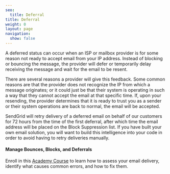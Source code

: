 ```yaml
---
seo:
  title: Deferral
title: Deferral
weight: 0
layout: page
navigation:
  show: false
---
```


A deferred status can occur when an ISP or mailbox provider is for some reason not ready to accept email from your IP address. Instead of blocking or bouncing the message, the provider will defer or temporarily delay receiving the message and wait for the email to be resent.

There are several reasons a provider will give this feedback. Some common reasons are that the provider does not recognize the IP from which a message originates; or it could just be that their system is operating in such a way that they cannot accept the email at that specific time. If, upon your resending, the provider determines that it is ready to trust you as a sender or their system operations are back to normal, the email will be accepted.

SendGrid will retry delivery of a deferred email on behalf of our customers for 72 hours from the time of the first deferral, after which time the email address will be placed on the Block Suppression list. If you have built your own email solution, you will want to build this intelligence into your code in order to avoid having to retry deliveries manually.

<academy-link img="/img/SGA_ManageBounces750.png" courselink="https://rise.articulate.com/share/rBJixBkt2kAqwQShqvOcKuevYulLLIZ9">

#### Manage Bounces, Blocks, and Deferrals

Enroll in this [Academy Course](https://rise.articulate.com/share/rBJixBkt2kAqwQShqvOcKuevYulLLIZ9) to learn how to assess your email delivery, identify what causes common errors, and how to fix them.

</academy-link>


